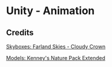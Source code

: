 # Unity - Animation

## Credits
[Skyboxes: Farland Skies - Cloudy Crown](https://assetstore.unity.com/packages/2d/textures-materials/sky/farland-skies-cloudy-crown-60004#releases)

[Models: Kenney's Nature Pack Extended](https://kenney.nl/assets/nature-pack-extended)
